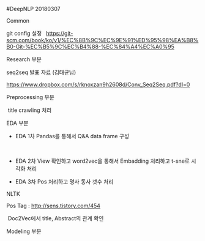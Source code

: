#DeepNLP 20180307

Common
  
  git config 설정
  
  https://git-scm.com/book/ko/v1/%EC%8B%9C%EC%9E%91%ED%95%98%EA%B8%B0-Git-%EC%B5%9C%EC%B4%88-%EC%84%A4%EC%A0%95

Research 부분
  
  seq2seq 발표 자료 (김태균님)

  https://www.dropbox.com/s/rknoxzan9h2608d/Conv_Seq2Seq.pdf?dl=0
  
  
Preprocessing 부분

  title crawling 처리
  
EDA 부분

  - EDA 1차 Pandas를 통해서 Q&A data frame 구성
  
  
  - EDA 2차 View 확인하고 word2vec을 통해서 Embadding 처리하고 t-sne로 시각화 처리
  
  
  - EDA 3차 Pos 처리하고 명사 동사 갯수 처리
  
  
  NLTK
  
  Pos Tag : http://sens.tistory.com/454
  
  Doc2Vec에서 title, Abstract의 관계 확인
  

Modeling 부분
